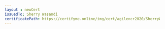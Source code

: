 ```yaml
--- 
layout : newCert 
issuedTo: Sherry Wasandi 
certificatePath: https://certifyme.online/img/cert/agilencr2020/SherryWasandi_27297.png
--- 
```

